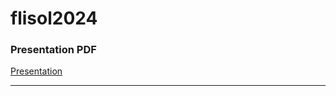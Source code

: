 # flisol2024

### Presentation PDF

[Presentation](https://github.com/weder96/flisol2024/blob/main/pdfs/NewPresentationFlisol2024.pdf)

---
